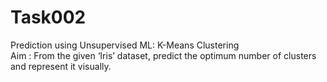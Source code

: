 # Task002
Prediction using Unsupervised ML: K-Means Clustering  
Aim : From the given ‘Iris’ dataset, predict the optimum number of clusters
and represent it visually.  
